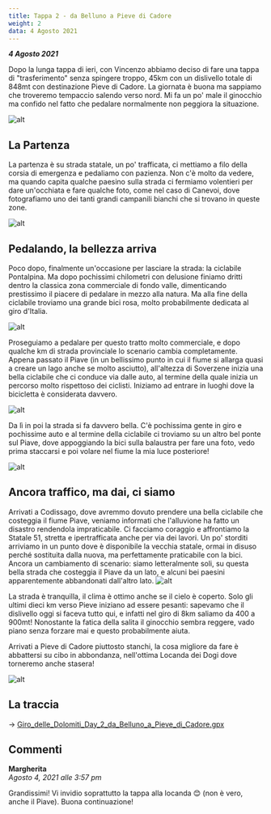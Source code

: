 ```yaml
---
title: Tappa 2 - da Belluno a Pieve di Cadore
weight: 2
data: 4 Agosto 2021
---
```

***4 Agosto 2021***

Dopo la lunga tappa di ieri, con Vincenzo abbiamo deciso di fare una tappa di "trasferimento" senza spingere troppo, 45km con un dislivello totale di 848mt con destinazione Pieve di Cadore. La giornata è buona ma sappiamo che troveremo tempaccio salendo verso nord. Mi fa un po' male il ginocchio ma confido nel fatto che pedalare normalmente non peggiora la situazione.

![alt](t2-01-1024x768.jpg)

## La Partenza

La partenza è su strada statale, un po' trafficata, ci mettiamo a filo della corsia di emergenza e pedaliamo con pazienza. Non c'è molto da vedere, ma quando capita qualche paesino sulla strada ci fermiamo volentieri per dare un'occhiata e fare qualche foto, come nel caso di Canevoi, dove fotografiamo uno dei tanti grandi campanili bianchi che si trovano in queste zone.

![alt](t2-02-1024x768.jpg)

## Pedalando, la bellezza arriva

Poco dopo, finalmente un'occasione per lasciare la strada: la ciclabile Pontalpina. Ma dopo pochissimi chilometri con delusione finiamo dritti dentro la classica zona commerciale di fondo valle, dimenticando prestissimo il piacere di pedalare in mezzo alla natura. Ma alla fine della ciclabile troviamo una grande bici rosa, molto probabilmente dedicata al giro d'Italia.

![alt](t2-03-1024x768.jpg)

Proseguiamo a pedalare per questo tratto molto commerciale, e dopo qualche km di strada provinciale lo scenario cambia completamente. Appena passato il Piave (in un bellissimo punto in cui il fiume si allarga quasi a creare un lago anche se molto asciutto), all'altezza di Soverzene inizia una bella ciclabile che ci conduce via dalle auto, al termine della quale inizia un percorso molto rispettoso dei ciclisti. Iniziamo ad entrare in luoghi dove la bicicletta è considerata davvero.

![alt](t2-04-1024x768.jpg)

Da lì in poi la strada si fa davvero bella. C'è pochissima gente in giro e pochissime auto e al termine della ciclabile ci troviamo su un altro bel ponte sul Piave, dove appoggiando la bici sulla balaustra per fare una foto, vedo prima staccarsi e poi volare nel fiume la mia luce posteriore!

![alt](t2-05-1024x768.jpg)

## Ancora traffico, ma dai, ci siamo
Arrivati a Codissago, dove avremmo dovuto prendere una bella ciclabile che costeggia il fiume Piave, veniamo informati che l'alluvione ha fatto un disastro rendendola impraticabile. Ci facciamo coraggio e affrontiamo la Statale 51, stretta e ipertrafficata anche per via dei lavori. Un po' storditi arriviamo in un punto dove è disponibile la vecchia statale, ormai in disuso perché sostituita dalla nuova, ma perfettamente praticabile con la bici. Ancora un cambiamento di scenario: siamo letteralmente soli, su questa bella strada che costeggia il Piave da un lato, e alcuni bei paesini apparentemente abbandonati dall'altro lato. 
![alt](t2-06-1024x768.jpg)

La strada è tranquilla, il clima è ottimo anche se il cielo è coperto. Solo gli ultimi dieci km verso Pieve iniziano ad essere pesanti: sapevamo che il dislivello oggi si faceva tutto qui, e infatti nel giro di 8km saliamo da 400 a 900mt! Nonostante la fatica della salita il ginocchio sembra reggere, vado piano senza forzare mai e questo probabilmente aiuta.

Arrivati a Pieve di Cadore piuttosto stanchi, la cosa migliore da fare è abbattersi su cibo in abbondanza, nell'ottima Locanda dei Dogi dove torneremo anche stasera!

![alt](t2-07-1024x768.jpg)


## La traccia

→ [Giro_delle_Dolomiti_Day_2_da_Belluno_a_Pieve_di_Cadore.gpx](../Giro_delle_Dolomiti_Day_2_da_Belluno_a_Pieve_di_Cadore.gpx)

## Commenti

**Margherita**    
*Agosto 4, 2021 alle 3:57 pm*

Grandissimi! Vi invidio soprattutto la tappa alla locanda 😊 (non è vero, anche il Piave).
Buona continuazione!